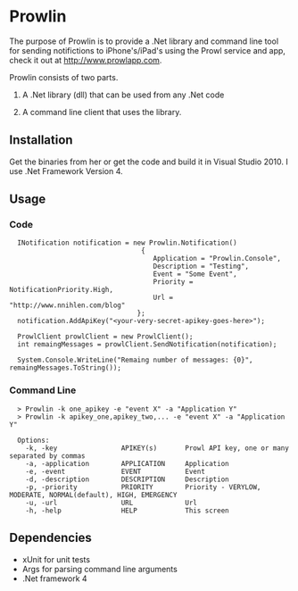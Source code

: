 ﻿Prowlin
=======

The purpose of Prowlin is to provide a .Net library and command line tool for sending notifictions to iPhone's/iPad's using the Prowl service and app, check it out at http://www.prowlapp.com.

Prowlin consists of two parts. 

1) A .Net library (dll) that can be used from any .Net code

2) A command line client that uses the library.

Installation
------------

Get the binaries from her or get the code and build it in Visual Studio 2010. I use .Net Framework Version 4.

Usage
-----
### Code


      INotification notification = new Prowlin.Notification()
	                                 {
 	                                    Application = "Prowlin.Console",
 	                                    Description = "Testing",
 	                                    Event = "Some Event",
 	                                    Priority = NotificationPriority.High,
 	                                    Url = "http://www.nnihlen.com/blog"
 	                                };
	  notification.AddApiKey("<your-very-secret-apikey-goes-here>");

	  ProwlClient prowlClient = new ProwlClient();
	  int remaingMessages = prowlClient.SendNotification(notification);
	
	  System.Console.WriteLine("Remaing number of messages: {0}", remaingMessages.ToString());



### Command Line

      > Prowlin -k one_apikey -e "event X" -a "Application Y"
      > Prowlin -k apikey_one,apikey_two,... -e "event X" -a "Application Y"

      Options:
        -k, -key                APIKEY(s)       Prowl API key, one or many separated by commas
        -a, -application        APPLICATION     Application
        -e, -event              EVENT           Event
        -d, -description        DESCRIPTION     Description
        -p, -priority           PRIORITY        Priority - VERYLOW, MODERATE, NORMAL(default), HIGH, EMERGENCY
        -u, -url                URL             Url
        -h, -help               HELP            This screen


Dependencies
------------

* xUnit for unit tests
* Args for parsing command line arguments
* .Net framework 4

